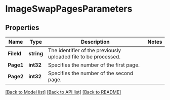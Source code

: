 # ImageSwapPagesParameters

## Properties

Name | Type | Description | Notes
------------ | ------------- | ------------- | -------------
**FileId** | **string** | The identifier of the previously uploaded file to be processed. | 
**Page1** | **int32** | Specifies the number of the first page. | 
**Page2** | **int32** | Specifies the number of the second page. | 

[[Back to Model list]](../README.md#documentation-for-models) [[Back to API list]](../README.md#documentation-for-api-endpoints) [[Back to README]](../README.md)


